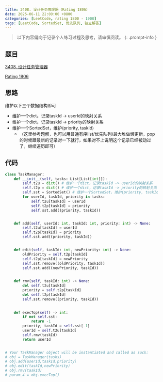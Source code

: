 ```yaml
---
title: 3408. 设计任务管理器（Rating 1806）
date: 2025-06-11 22:00:00 +0800
categories: [LeetCode, rating 1800 - 1900]
tags: [LeetCode, SortedSet, 优先队列, 独立解答]
---
```


> 以下内容偏向于记录个人练习过程及思考，请审慎阅读。
{: .prompt-info }

## 题目

[3408. 设计任务管理器](https://leetcode.cn/problems/design-task-manager/)

[Rating 1806](https://zerotrac.github.io/leetcode_problem_rating/#/)

## 思路

维护以下三个数据结构即可

- 维护一个dict，记录taskId -> userId的映射关系
- 维护一个dict，记录taskId -> priority的映射关系
- 维护一个SortedSet，维护(priority, taskId)
  - （这里参考题解，也可以用普通有序list/优先队列/最大堆做懒更新，pop的时候跟最新的记录对一下就行，如果对不上说明这个记录已经被动过了，继续遍历即可）

## 代码

```python
class TaskManager:
    def __init__(self, tasks: List[List[int]]):
        self.t2u = dict() # 维护一个dict，记录taskId -> userId的映射关系
        self.t2p = dict() # 维护一个dict，记录taskId -> priority的映射关系
        self.sst = SortedSet() # 维护一个SortedSet，维护(priority, taskId)
        for userId, taskId, priority in tasks:
            self.t2u[taskId] = userId
            self.t2p[taskId] = priority
            self.sst.add((priority, taskId))


    def add(self, userId: int, taskId: int, priority: int) -> None:
        self.t2u[taskId] = userId
        self.t2p[taskId] = priority
        self.sst.add((priority, taskId))        


    def edit(self, taskId: int, newPriority: int) -> None:
        oldPriority = self.t2p[taskId]
        self.t2p[taskId] = newPriority
        self.sst.remove((oldPriority, taskId))
        self.sst.add((newPriority, taskId))
        

    def rmv(self, taskId: int) -> None:
        del self.t2u[taskId]
        priority = self.t2p[taskId]
        del self.t2p[taskId]
        self.sst.remove((priority, taskId))
        

    def execTop(self) -> int:
        if not self.sst:
            return -1
        priority, taskId = self.sst[-1]
        userId = self.t2u[taskId]
        self.rmv(taskId)
        return userId


# Your TaskManager object will be instantiated and called as such:
# obj = TaskManager(tasks)
# obj.add(userId,taskId,priority)
# obj.edit(taskId,newPriority)
# obj.rmv(taskId)
# param_4 = obj.execTop()
```